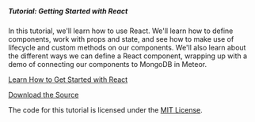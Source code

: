 ##### Tutorial: Getting Started with React

In this tutorial, we'll learn how to use React. We'll learn how to define components, work with props and state, and see how to make use of lifecycle and custom methods on our components. We'll also learn about the different ways we can define a React component, wrapping up with a demo of connecting our components to MongoDB in Meteor.

[Learn How to Get Started with React](https://themeteorchef.com/tutorials/getting-started-with-react)  

[Download the Source](https://github.com/themeteorchef/getting-started-with-react/archive/master.zip)

The code for this tutorial is licensed under the [MIT License](http://opensource.org/licenses/MIT).
